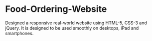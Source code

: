 # Food-Ordering-Website
Designed a responsive real-world website using HTML-5, CSS-3 and jQuery. It is designed to be used smoothly on desktops, iPad and smartphones.
